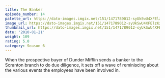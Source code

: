 ```yaml
---
title: The Banker
episode_number: 14
palette_url: https://dato-images.imgix.net/151/1471789012-syUkSwU4XFElzKzg2ExlDXS0OTo.jpg?ixlib=rb-1.1.0&ch=DPR%2CWidth&auto=enhance&palette=json
image_url: https://dato-images.imgix.net/151/1471789012-syUkSwU4XFElzKzg2ExlDXS0OTo.jpg?ixlib=rb-1.1.0&ch=DPR%2CWidth&auto=compress%2Cformat&w=500
thumbnail_url: https://dato-images.imgix.net/151/1471789012-syUkSwU4XFElzKzg2ExlDXS0OTo.jpg?ixlib=rb-1.1.0&ch=DPR%2CWidth&auto=enhance&w=500&h=280&fit=crop&fm=jpg
date: '2010-01-21'
weight: 109
rating: 5.0
category: Season 6
---
```


When the prospective buyer of Dunder Mifflin sends a banker to the Scranton branch to do due diligence, it sets off a wave of reminiscing about the various events the employees have been involved in.